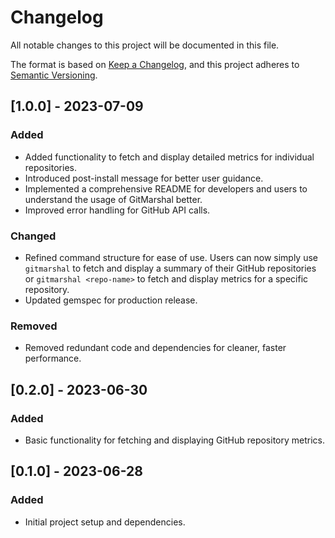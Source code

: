 # Changelog

All notable changes to this project will be documented in this file.

The format is based on [Keep a Changelog](https://keepachangelog.com/en/1.0.0/),
and this project adheres to [Semantic Versioning](https://semver.org/spec/v2.0.0.html).

## [1.0.0] - 2023-07-09
### Added
- Added functionality to fetch and display detailed metrics for individual repositories.
- Introduced post-install message for better user guidance.
- Implemented a comprehensive README for developers and users to understand the usage of GitMarshal better.
- Improved error handling for GitHub API calls.

### Changed
- Refined command structure for ease of use. Users can now simply use `gitmarshal` to fetch and display a summary of their GitHub repositories or `gitmarshal <repo-name>` to fetch and display metrics for a specific repository.
- Updated gemspec for production release.

### Removed
- Removed redundant code and dependencies for cleaner, faster performance.

## [0.2.0] - 2023-06-30
### Added
- Basic functionality for fetching and displaying GitHub repository metrics.

## [0.1.0] - 2023-06-28
### Added
- Initial project setup and dependencies.

